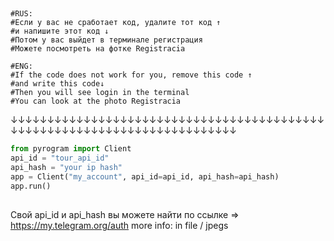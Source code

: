 ##  
    #RUS:
    #Если у вас не сработает код, удалите тот код ↑
    #и напишите этот код ↓
    #Потом у вас выйдет в терминале регистрация
    #Можете посмотреть на фотке Registracia

    #ENG:
    #If the code does not work for you, remove this code ↑
    #and write this code↓
    #Then you will see login in the terminal
    #You can look at the photo Registracia

↓↓↓↓↓↓↓↓↓↓↓↓↓↓↓↓↓↓↓↓↓↓↓↓↓↓↓↓↓↓↓↓↓↓↓↓↓↓↓↓↓↓↓↓↓↓↓↓↓↓↓↓↓↓↓↓↓↓↓↓↓↓↓↓↓↓↓↓↓↓↓↓↓↓

```python
from pyrogram import Client
api_id = "tour_api_id"
api_hash = "your ip hash"
app = Client("my_account", api_id=api_id, api_hash=api_hash)
app.run()
```

##
   Свой api_id и api_hash вы можете найти по ссылке  => https://my.telegram.org/auth
   more info: in file / jpegs
